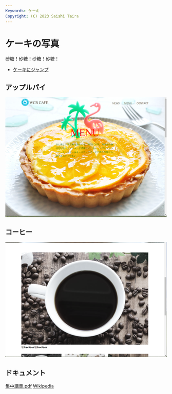 ```yaml
---
Keywords: ケーキ
Copyright: (C) 2023 Saishi Taira
---
```


# ケーキの写真

砂糖！砂糖！砂糖！砂糖！

* [ケーキにジャンプ](#cake)

## アップルパイ

![アップルパイ](./apple_pie.png)

## <span id="coffee">コーヒー</span>

![](coffee.png)

## ドキュメント

[集中講義.pdf](集中講義.pdf)
[Wikipedia](https://ja.wikipedia.org/wiki/%E3%82%B3%E3%83%BC%E3%83%92%E3%83%BC)
